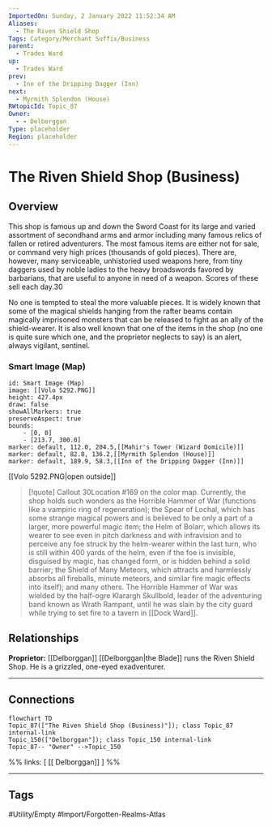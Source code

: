 ```yaml
---
ImportedOn: Sunday, 2 January 2022 11:52:34 AM
Aliases:
  - The Riven Shield Shop
Tags: Category/Merchant Suffix/Business
parent:
  - Trades Ward
up:
  - Trades Ward
prev:
  - Inn of the Dripping Dagger (Inn)
next:
  - Myrmith Splendon (House)
RWtopicId: Topic_87
Owner:
  - - Delborggan
Type: placeholder
Region: placeholder
---
```

# The Riven Shield Shop (Business)
## Overview
This shop is famous up and down the Sword Coast for its large and varied assortment of secondhand arms and armor including many famous relics of fallen or retired adventurers. The most famous items are either not for sale, or command very high prices (thousands of gold pieces). There are, however, many serviceable, unhistoried used weapons here, from tiny daggers used by noble ladies to the heavy broadswords favored by barbarians, that are useful to anyone in need of a weapon. Scores of these sell each day.30

No one is tempted to steal the more valuable pieces. It is widely known that some of the magical shields hanging from the rafter beams contain magically imprisoned monsters that can be released to fight as an ally of the shield-wearer. It is also well known that one of the items in the shop (no one is quite sure which one, and the proprietor neglects to say) is an alert, always vigilant, sentinel.

### Smart Image (Map)

```leaflet
id: Smart Image (Map)
image: [[Volo 5292.PNG]]
height: 427.4px
draw: false
showAllMarkers: true
preserveAspect: true
bounds:
    - [0, 0]
    - [213.7, 300.0]
marker: default, 112.0, 204.5,[[Mahir's Tower (Wizard Domicile)]]
marker: default, 82.8, 136.2,[[Myrmith Splendon (House)]]
marker: default, 189.9, 58.3,[[Inn of the Dripping Dagger (Inn)]]
```
[[Volo 5292.PNG|open outside]]

> [!quote] Callout
> 30Location #169 on the color map. Currently, the shop holds such wonders as the Horrible Hammer of War (functions like a vampiric ring of regeneration); the Spear of Lochal, which has some strange magical powers and is believed to be only a part of a larger, more powerful magic item; the Helm of Bolarr, which allows its wearer to see even in pitch darkness and with infravision and to perceive any foe struck by the helm-wearer within the last turn, who is still within 400 yards of the helm, even if the foe is invisible, disguised by magic, has changed form, or is hidden behind a solid barrier; the Shield of Many Meteors, which attracts and harmlessly absorbs all fireballs, minute meteors, and similar fire magic effects into itself); and many others. The Horrible Hammer of War was wielded by the half-ogre Klarargh Skullbold, leader of the adventuring band known as Wrath Rampant, until he was slain by the city guard while trying to set fire to a tavern in [[Dock Ward]].
> 

## Relationships
**Proprietor:** [[Delborggan]] [[Delborggan|the Blade]] runs the Riven Shield Shop. He is a grizzled, one-eyed exadventurer.

---
## Connections
```mermaid
flowchart TD
Topic_87(["The Riven Shield Shop (Business)"]); class Topic_87 internal-link
Topic_150(["Delborggan"]); class Topic_150 internal-link
Topic_87-- "Owner" -->Topic_150
```
%%
links: [ [[ Delborggan]] ]
%%


---
## Tags
#Utility/Empty #Import/Forgotten-Realms-Atlas

